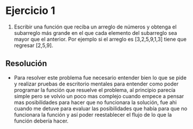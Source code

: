 # Ejercicio 1

1. Escribir una función que reciba un arreglo de números y obtenga el subarreglo más
grande en el que cada elemento del subarreglo sea mayor que el anterior. Por ejemplo si
el arreglo es [3,2,5,9,1,3] tiene que regresar [2,5,9].

## Resolución
 - Para resolver este problema fue necesario entender bien lo que se pide y realizar 
 pruebas de escritorio mentales para entender como poder programar la función que 
 resuelve el problema, al principio parecía simple pero se volvio un poco mas complejo 
 cuando empece a pensar mas posibilidades para hacer que no funcionara la solución, 
 fue ahi cuando me detuve para evaluar las posibilidades que había para que no funcionara 
 la función y así poder reestablecer el flujo de lo que la función debería hacer.

